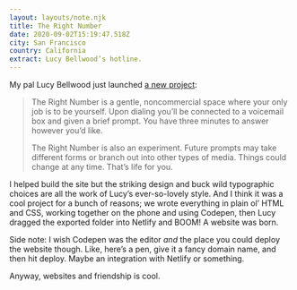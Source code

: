 ```yaml
---
layout: layouts/note.njk
title: The Right Number
date: 2020-09-02T15:19:47.518Z
city: San Francisco
country: California
extract: Lucy Bellwood’s hotline.
---
```


My pal Lucy Bellwood just launched [a new project](https://therightnumber.tel):

> The Right Number is a gentle, noncommercial space where your only job is to be yourself. Upon dialing you’ll be connected to a voicemail box and given a brief prompt. You have three minutes to answer however you’d like.
>
> The Right Number is also an experiment. Future prompts may take different forms or branch out into other types of media. Things could change at any time. That’s life for you.

I helped build the site but the striking design and buck wild typographic choices are all the work of Lucy’s ever-so-lovely style. And I think it was a cool project for a bunch of reasons; we wrote everything in plain ol’ HTML and CSS, working together on the phone and using Codepen, then Lucy dragged the exported folder into Netlify and BOOM! A website was born.

Side note: I wish Codepen was the editor _and_ the place you could deploy the website though. Like, here’s a pen, give it a fancy domain name, and then hit deploy. Maybe an integration with Netlify or something.

Anyway, websites and friendship is cool.

